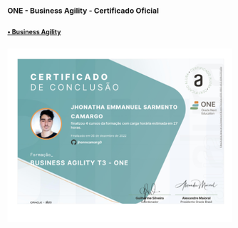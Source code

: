 ### ONE - Business Agility - Certificado Oficial

##

#### <a href="https://cursos.alura.com.br/user/jhonncamarg0/degree-business-agility-turma3-one-407797/certificate" target="_blank"> • Business Agility </a>

##

![NPM](https://github.com/jhonncamarg0/oracle-next-education/blob/main/certificados/business-agility/business-agility.jpg)
